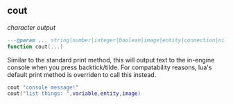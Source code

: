 ## cout

_character output_

```lua
---@param ... string|number|integer|boolean|image|entity|connection|nil
function cout(...)
```

Similar to the standard print method, this will output text to the in-engine console when you press backtick/tilde. For compatability reasons, lua's default print method is overriden to call this instead.

```lua
cout "console message!"
cout("list things: ",variable,entity,image)
```
